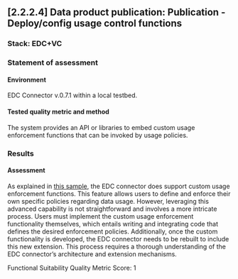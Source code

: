## [2.2.2.4] Data product publication: Publication - Deploy/config usage control functions
### Stack: EDC+VC

### Statement of assessment
#### Environment

EDC Connector v.0.7.1 within a local testbed.

#### Tested quality metric and method

The system provides an API or libraries to embed custom usage enforcement functions that can be invoked by usage policies.

### Results
#### Assessment

As explained in [this sample](https://github.com/eclipse-edc/Samples/tree/main/policy/policy-01-policy-enforcement#policy-enforcement), the EDC connector does support custom usage enforcement functions.
This feature allows users to define and enforce their own specific policies regarding data usage. However, leveraging this advanced capability is not straightforward and involves a more intricate process.
Users must implement the custom usage enforcement functionality themselves, which entails writing and integrating code that defines the desired enforcement policies.
Additionally, once the custom functionality is developed, the EDC connector needs to be rebuilt to include this new extension.
This process requires a thorough understanding of the EDC connector’s architecture and extension mechanisms.

Functional Suitability Quality Metric Score: 1
